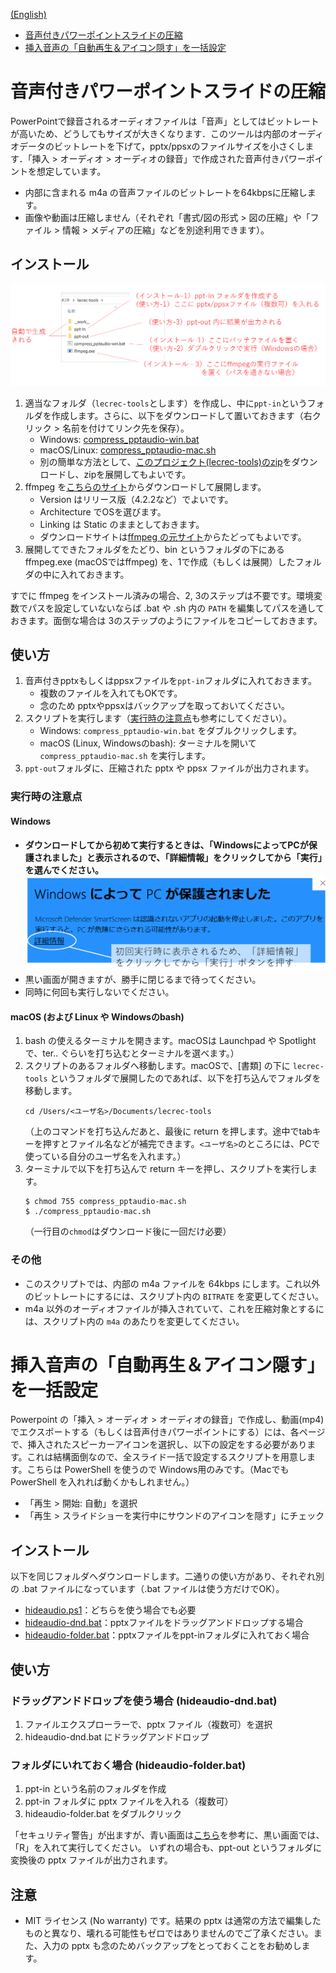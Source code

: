[(English)](README-en.md)

- <a href="#compress">音声付きパワーポイントスライドの圧縮</a>
- <a href="#hideaudio">挿入音声の「自動再生＆アイコン隠す」を一括設定</a>

<a id="compress"></a>

# 音声付きパワーポイントスライドの圧縮

PowerPointで録音されるオーディオファイルは「音声」としてはビットレートが高いため、どうしてもサイズが大きくなります．このツールは内部のオーディオデータのビットレートを下げて，pptx/ppsxのファイルサイズを小さくします．「挿入 > オーディオ > オーディオの録音」で作成された音声付きパワーポイントを想定しています。

- 内部に含まれる m4a の音声ファイルのビットレートを64kbpsに圧縮します。
- 画像や動画は圧縮しません（それぞれ「書式/図の形式 > 図の圧縮」や「ファイル > 情報 > メディアの圧縮」などを別途利用できます）。

## インストール

![Windowsでの流れ](fig/flow-win-ja.png)

1. 適当なフォルダ（`lecrec-tools`とします）を作成し、中に`ppt-in`というフォルダを作成します。さらに、以下をダウンロードして置いておきます（右クリック > 名前を付けてリンク先を保存）。
   - Windows: [compress_pptaudio-win.bat](https://github.com/hkawash/lecrec-tools/raw/master/compress_pptaudio-win.bat)
   - macOS/Linux: [compress_pptaudio-mac.sh](https://github.com/hkawash/lecrec-tools/raw/master/compress_pptaudio-mac.sh)
   - 別の簡単な方法として、[このプロジェクト(lecrec-tools)のzip](https://github.com/hkawash/lecrec-tools/archive/master.zip)をダウンロードし、zipを展開してもよいです。
2. ffmpeg を[こちらのサイト](https://ffmpeg.zeranoe.com/builds/)からダウンロードして展開します。
   - Version はリリース版（4.2.2など）でよいです。
   - Architecture でOSを選びます。
   - Linking は Static のままとしておきます。
   - ダウンロードサイトは[ffmpeg の元サイト](https://www.ffmpeg.org/download.html)からたどってもよいです。
3. 展開してできたフォルダをたどり、bin というフォルダの下にある ffmpeg.exe (macOSではffmpeg) を、1で作成（もしくは展開）したフォルダの中に入れておきます。

すでに ffmpeg をインストール済みの場合、2, 3のステップは不要です。環境変数でパスを設定していないならば .bat や .sh 内の `PATH` を編集してパスを通しておきます。面倒な場合は 3のステップのようにファイルをコピーしておきます。

## 使い方

1. 音声付きpptxもしくはppsxファイルを`ppt-in`フォルダに入れておきます。
   - 複数のファイルを入れてもOKです。
   - 念のため pptxやppsxはバックアップを取っておいてください。
2. スクリプトを実行します（<a href="#note1">実行時の注意点</a>も参考にしてください）。
   - Windows: `compress_pptaudio-win.bat` をダブルクリックします。
   - macOS (Linux, Windowsのbash): ターミナルを開いて `compress_pptaudio-mac.sh` を実行します。
3. `ppt-out`フォルダに、圧縮された pptx や ppsx ファイルが出力されます。


<a id="note1"></a>

### 実行時の注意点

#### Windows

- **ダウンロードしてから初めて実行するときは、「WindowsによってPCが保護されました」と表示されるので、「詳細情報」をクリックしてから「実行」を選んでください。**
   ![Windowsでの警告](fig/warning-win-ja.png)
- 黒い画面が開きますが、勝手に閉じるまで待ってください。
- 同時に何回も実行しないでください。

#### macOS (および Linux や Windowsのbash)

1. bash の使えるターミナルを開きます。macOSは Launchpad や Spotlightで、ter.. ぐらいを打ち込むとターミナルを選べます。）
1. スクリプトのあるフォルダへ移動します。macOSで、[書類] の下に `lecrec-tools` というフォルダで展開したのであれば、以下を打ち込んでフォルダを移動します。
    ```
    cd /Users/<ユーザ名>/Documents/lecrec-tools
    ```
    （上のコマンドを打ち込んだあと、最後に return を押します。途中でtabキーを押すとファイル名などが補完できます。`<ユーザ名>`のところには、PCで使っている自分のユーザ名を入れます。）
1. ターミナルで以下を打ち込んで return キーを押し、スクリプトを実行します。
    ```
    $ chmod 755 compress_pptaudio-mac.sh
    $ ./compress_pptaudio-mac.sh
    ```
   （一行目の`chmod`はダウンロード後に一回だけ必要）

### その他

- このスクリプトでは、内部の m4a ファイルを 64kbps にします。これ以外のビットレートにするには、スクリプト内の `BITRATE` を変更してください。
- m4a 以外のオーディオファイルが挿入されていて、これを圧縮対象とするには、スクリプト内の `m4a` のあたりを変更してください。

<a id="hideaudio"></a>

# 挿入音声の「自動再生＆アイコン隠す」を一括設定

Powerpoint の「挿入 > オーディオ > オーディオの録音」で作成し、動画(mp4)でエクスポートする（もしくは音声付きパワーポイントにする）には、各ページで、挿入されたスピーカーアイコンを選択し、以下の設定をする必要があります。これは結構面倒なので、全スライド一括で設定するスクリプトを用意します。こちらは PowerShell を使うので Windows用のみです。（Macでも PowerShell を入れれば動くかもしれません。）

- 「再生 > 開始: 自動」を選択
- 「再生 > スライドショーを実行中にサウンドのアイコンを隠す」にチェック

## インストール

以下を同じフォルダへダウンロードします。二通りの使い方があり、それぞれ別の .bat ファイルになっています（.bat ファイルは使う方だけでOK）。

- [hideaudio.ps1](https://github.com/hkawash/lecrec-tools/raw/master/hideaudio.ps1)：どちらを使う場合でも必要
- [hideaudio-dnd.bat](https://github.com/hkawash/lecrec-tools/raw/master/hideaudio-dnd.bat)：pptxファイルをドラッグアンドドロップする場合
- [hideaudio-folder.bat](https://github.com/hkawash/lecrec-tools/raw/master/hideaudio-folder.bat)：pptxファイルをppt-inフォルダに入れておく場合

## 使い方

### ドラッグアンドドロップを使う場合 (hideaudio-dnd.bat)

   1. ファイルエクスプローラーで、pptx ファイル（複数可）を選択
   2. hideaudio-dnd.bat にドラッグアンドドロップ

### フォルダにいれておく場合 (hideaudio-folder.bat)

   1. ppt-in という名前のフォルダを作成
   2. ppt-in フォルダに pptx ファイルを入れる（複数可）
   3. hideaudio-folder.bat をダブルクリック

「セキュリティ警告」が出ますが、青い画面は<a href="#note1">こちら</a>を参考に、黒い画面では、「R」を入れて実行してください。
いずれの場合も、ppt-out というフォルダに変換後の pptx ファイルが出力されます。

## 注意

- MIT ライセンス (No warranty) です。結果の pptx は通常の方法で編集したものと異なり、壊れる可能性もゼロではありませんのでご了承ください。また、入力の pptx も念のためバックアップをとっておくことをお勧めします。
